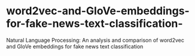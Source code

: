 # word2vec-and-GloVe-embeddings-for-fake-news-text-classification-
Natural Language Processing: An analysis and comparison of word2vec and GloVe embeddings for fake news text classification

